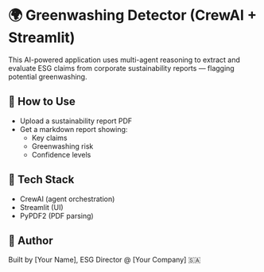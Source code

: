 # 🌍 Greenwashing Detector (CrewAI + Streamlit)

This AI-powered application uses multi-agent reasoning to extract and evaluate ESG claims from corporate sustainability reports — flagging potential greenwashing.

## 🚀 How to Use
- Upload a sustainability report PDF
- Get a markdown report showing:
  - Key claims
  - Greenwashing risk
  - Confidence levels

## 🔧 Tech Stack
- CrewAI (agent orchestration)
- Streamlit (UI)
- PyPDF2 (PDF parsing)

## 🧠 Author
Built by [Your Name], ESG Director @ [Your Company] 🇸🇦
